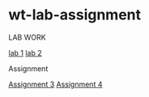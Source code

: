 # wt-lab-assignment

 
LAB WORK

[lab 1](https://github.com/ZamMar15/wt-lab-assignment/tree/main/lab/LAB1)
[lab 2](https://github.com/ZamMar15/wt-lab-assignment/tree/main/lab/lab%202)


Assignment 

[Assignment 3](https://github.com/ZamMar15/wt-lab-assignment/tree/main/Assignment/Assignment%203)
[Assignment 4](https://github.com/ZamMar15/wt-lab-assignment/tree/master/Assignment/Assignment%204)

